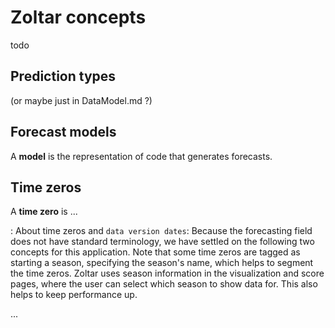 # Zoltar concepts

todo

## Prediction types
(or maybe just in DataModel.md ?)

## Forecast models
A **model** is the representation of code that generates forecasts.

## Time zeros
A **time zero** is ...

: About time zeros and `data version dates`: Because the forecasting field does not have standard terminology, we have settled on the following two concepts for this application. Note that some time zeros are tagged as starting a season, specifying the season's name, which helps to segment the time zeros. Zoltar uses season information in the visualization and score pages, where the user can select which season to show data for. This also helps to keep performance up.

...
